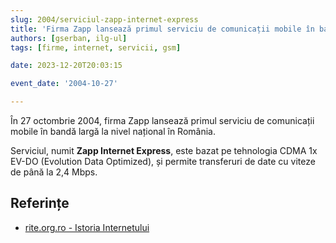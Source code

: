```yaml
---
slug: 2004/serviciul-zapp-internet-express
title: 'Firma Zapp lansează primul serviciu de comunicații mobile în bandă largă'
authors: [gserban, ilg-ul]
tags: [firme, internet, servicii, gsm]

date: 2023-12-20T20:03:15

event_date: '2004-10-27'

---
```


În 27 octombrie 2004, firma Zapp lansează primul serviciu de comunicații mobile
în bandă largă la nivel național în România.

<!-- truncate -->

Serviciul, numit **Zapp Internet Express**, este bazat pe tehnologia
CDMA 1x EV-DO (Evolution Data Optimized), și permite transferuri
de date cu viteze de până la 2,4 Mbps.

## Referințe

- [rite.org.ro - Istoria Internetului](https://rite.org.ro/istoria-internetului/)
